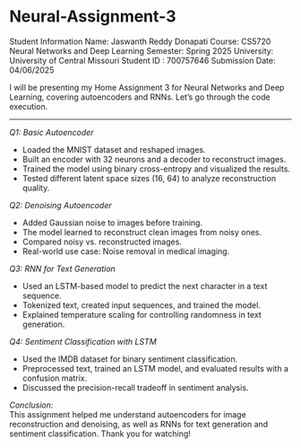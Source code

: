 # Neural-Assignment-3

Student Information
Name: Jaswanth Reddy Donapati Course: CS5720 Neural Networks and Deep Learning
Semester: Spring 2025
University: University of Central Missouri
Student ID : 700757646 Submission Date: 04/06/2025

I will be presenting my Home Assignment 3 for Neural Networks and Deep Learning, covering autoencoders and RNNs. Let’s go through the code execution.

---

*Q1: Basic Autoencoder*  
- Loaded the MNIST dataset and reshaped images.
- Built an encoder with 32 neurons and a decoder to reconstruct images.
- Trained the model using binary cross-entropy and visualized the results.
- Tested different latent space sizes (16, 64) to analyze reconstruction quality.

*Q2: Denoising Autoencoder*  
- Added Gaussian noise to images before training.
- The model learned to reconstruct clean images from noisy ones.
- Compared noisy vs. reconstructed images.
- Real-world use case: Noise removal in medical imaging.

*Q3: RNN for Text Generation*  
- Used an LSTM-based model to predict the next character in a text sequence.
- Tokenized text, created input sequences, and trained the model.
- Explained temperature scaling for controlling randomness in text generation.

*Q4: Sentiment Classification with LSTM*  
- Used the IMDB dataset for binary sentiment classification.
- Preprocessed text, trained an LSTM model, and evaluated results with a confusion matrix.
- Discussed the precision-recall tradeoff in sentiment analysis.

*Conclusion:*  
This assignment helped me understand autoencoders for image reconstruction and denoising, as well as RNNs for text generation and sentiment classification. Thank you for watching!
